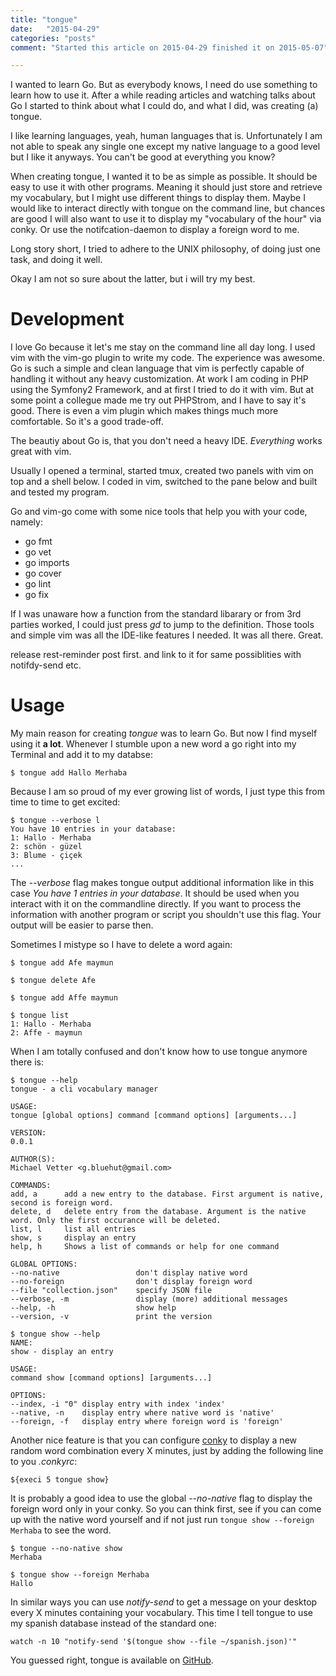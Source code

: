 ```yaml
---
title: "tongue"
date:   "2015-04-29"
categories: "posts"
comment: "Started this article on 2015-04-29 finished it on 2015-05-07"

---
```


I wanted to learn Go. But as everybody knows, I need do use something to learn how to use it.
After a while reading articles and watching talks about Go I started to think about what I could do, and what I did, was creating (a) tongue.

I like learning languages, yeah, human languages that is. Unfortunately I am not able to speak any single one except my native language to a good level but I like it anyways. You can't be good at everything you know?

When creating tongue, I wanted it to be as simple as possible. It should be easy to use it with other programs. Meaning it should just store and retrieve my vocabulary, but I might use different things to display them. Maybe I would like to interact directly with tongue on the command line, but chances are good I will also want to use it to display my "vocabulary of the hour" via conky. Or use the notifcation-daemon to display a foreign word to me.

Long story short, I tried to adhere to the UNIX philosophy, of doing just one task, and doing it well.

Okay I am not so sure about the latter, but i will try my best.

# Development #

I love Go because it let's me stay on the command line all day long. I used vim with the vim-go plugin to write my code. The experience was awesome.
Go is such a simple and clean language that vim is perfectly capable of handling it without any heavy customization. At work I am coding in PHP using the Symfony2 Framework, and at first I tried to do it with vim. But at some point a collegue made me try out PHPStrom, and I have to say it's good. There is even a vim plugin which makes things much more comfortable. So it's a good trade-off.

The beautiy about Go is, that you don't need a heavy IDE. *Everything* works great with vim.

Usually I opened a terminal, started tmux, created two panels with vim on top and a shell below. I coded in vim, switched to the pane below and built and tested my program.

Go and vim-go come with some nice tools that help you with your code, namely:

- go fmt
- go vet
- go imports
- go cover
- go lint
- go fix

If I was unaware how a function from the standard libarary or from 3rd parties worked, I could just press *gd* to jump to the definition.
Those tools and simple vim was all the IDE-like features I needed. It was all there. Great.


release rest-reminder post first. and link to it for same possiblities with notifdy-send etc.

# Usage #

My main reason for creating *tongue* was to learn Go. But now I find myself using it **a lot**.
Whenever I stumble upon a new word a go right into my Terminal and add it to my databse:

```
$ tongue add Hallo Merhaba
```

Because I am so proud of my ever growing list of words, I just type this from time to time to get excited:

```
$ tongue --verbose l
You have 10 entries in your database:
1: Hallo - Merhaba
2: schön - güzel
3: Blume - çiçek
...
```

The *--verbose* flag makes tongue output additional information like in this case *You have 1 entries in your database*.
It should be used when you interact with it on the commandline directly. If you want to process the information with another program or script you shouldn't use this flag. Your output will be easier to parse then.

Sometimes I mistype so I have to delete a word again:

```
$ tongue add Afe maymun

$ tongue delete Afe

$ tongue add Affe maymun

$ tongue list
1: Hallo - Merhaba
2: Affe - maymun
```

When I am totally confused and don't know how to use tongue anymore there is:

```
$ tongue --help
tongue - a cli vocabulary manager

USAGE:
tongue [global options] command [command options] [arguments...]

VERSION:
0.0.1

AUTHOR(S):
Michael Vetter <g.bluehut@gmail.com>

COMMANDS:
add, a		add a new entry to the database. First argument is native, second is foreign word.
delete, d	delete entry from the database. Argument is the native word. Only the first occurance will be deleted.
list, l		list all entries
show, s		display an entry
help, h		Shows a list of commands or help for one command

GLOBAL OPTIONS:
--no-native					don't display native word
--no-foreign				don't display foreign word
--file "collection.json"	specify JSON file
--verbose, -m				display (more) additional messages
--help, -h					show help
--version, -v				print the version

$ tongue show --help
NAME:
show - display an entry

USAGE:
command show [command options] [arguments...]

OPTIONS:
--index, -i "0"	display entry with index 'index'
--native, -n	display entry where native word is 'native'
--foreign, -f	display entry where foreign word is 'foreign'
```

Another nice feature is that you can configure [conky](http://conky.sourceforge.net/) to display a new random word combination every X minutes, just by adding the following line to you *.conkyrc*:

```
${execi 5 tongue show}
```

It is probably a good idea to use the global *--no-native* flag to display the foreign word only in your conky. So you can think first, see if you can come up with the native word yourself and if not just run `tongue show --foreign Merhaba` to see the word.
```
$ tongue --no-native show
Merhaba

$ tongue show --foreign Merhaba
Hallo

```

In similar ways you can use *notify-send* to get a message on your desktop every X minutes containing your vocabulary. This time I tell tongue to use my spanish database instead of the standard one:

```
watch -n 10 "notify-send '$(tongue show --file ~/spanish.json)'"
```

You guessed right, tongue is available on [GitHub](https://github.com/jubalh/tongue).

